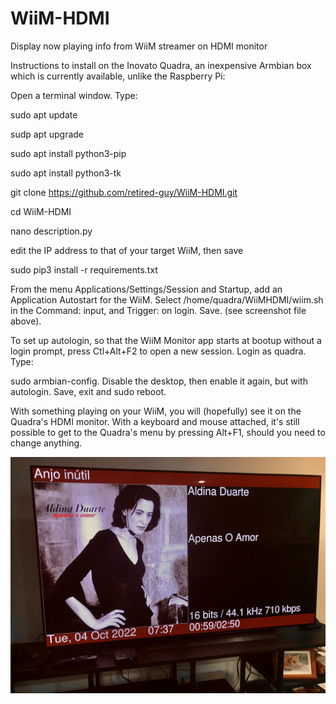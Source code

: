 # WiiM-HDMI
Display now playing info from WiiM streamer on HDMI monitor

Instructions to install on the Inovato Quadra, an inexpensive Armbian box which is currently available, unlike the Raspberry Pi:

Open a terminal window.  Type:

sudo apt update

sudp apt upgrade

sudo apt install python3-pip

sudo apt install python3-tk

git clone https://github.com/retired-guy/WiiM-HDMI.git

cd WiiM-HDMI

nano description.py

edit the IP address to that of your target WiiM, then save

sudo pip3 install -r requirements.txt

From the menu Applications/Settings/Session and Startup, add an Application Autostart for the WiiM.  Select /home/quadra/WiiMHDMI/wiim.sh in the Command: input, and Trigger: on login.  Save.  (see screenshot file above).


To set up autologin, so that the WiiM Monitor app starts at bootup without a login prompt, press Ctl+Alt+F2 to open a new session.  Login as quadra.  Type: 

sudo armbian-config.  Disable the desktop, then enable it again, but with autologin.  Save, exit and sudo reboot.  

With something playing on your WiiM, you will (hopefully) see it on the Quadra's HDMI monitor.  With a keyboard and mouse attached, it's still possible to get to the Quadra's menu by pressing Alt+F1, should you need to change anything.  



![photo](https://raw.githubusercontent.com/retired-guy/WiiM-HDMI/main/FAB48D2B-CDA4-4798-9941-5C933B984995.jpeg)
